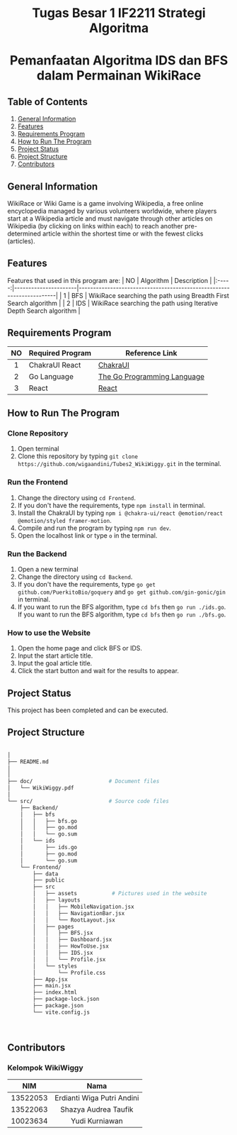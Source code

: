 <h1 align="center"> Tugas Besar 1 IF2211 Strategi Algoritma </h1>
<h1 align="center">  Pemanfaatan Algoritma IDS dan BFS dalam Permainan WikiRace </h1>


## Table of Contents
1. [General Information](#general-information)
2. [Features](#features)
3. [Requirements Program](#required_program)
4. [How to Run The Program](#how-to-run-the-program)
5. [Project Status](#project-status)
6. [Project Structure](#project-structure)
7. [Contributors](#contributors)


## General Information
WikiRace or Wiki Game is a game involving Wikipedia, a free online encyclopedia managed by various volunteers worldwide, where players start at a Wikipedia article and must navigate through other articles on Wikipedia (by clicking on links within each) to reach another pre-determined article within the shortest time or with the fewest clicks (articles).


## Features
Features that used in this program are:
| NO  | Algorithm            | Description                                                          |
|:-----:|----------------------|----------------------------------------------------------------------|
| 1   | BFS                  | WikiRace searching the path using Breadth First Search algorithm     |
| 2   | IDS                  | WikiRace searching the path using Iterative Depth Search algorithm   |


## Requirements Program
|   NO   |  Required Program                  |                                   Reference Link                                  |
| :----: | ---------------------------------- |-----------------------------------------------------------------------------------|
|   1    | ChakraUI React                     | [ChakraUI](https://v2.chakra-ui.com/)
|   2    | Go Language                        | [The Go Programming Language](https://go.dev)
|   3    | React                              | [React](https://react.dev) 

## How to Run The Program
### Clone Repository
1. Open terminal
2. Clone this repository by typing `git clone https://github.com/wigaandini/Tubes2_WikiWiggy.git` in the terminal.
### Run the Frontend
1. Change the directory using `cd Frontend`.
2. If you don't have the requirements, type `npm install` in terminal.
3. Install the ChakraUI by typing `npm i @chakra-ui/react @emotion/react @emotion/styled framer-motion`.
4. Compile and run the program by typing `npm run dev`.
5. Open the localhost link or type `o` in the terminal.
### Run the Backend
1. Open a new terminal
2. Change the directory using `cd Backend`.
3. If you don't have the requirements, type `go get github.com/PuerkitoBio/goquery` and  `go get github.com/gin-gonic/gin` in terminal.
4. If you want to run the BFS algorithm, type `cd bfs` then `go run ./ids.go`. If you want to run the BFS algorithm, type `cd bfs` then `go run ./bfs.go`.
### How to use the Website
1. Open the home page and click BFS or IDS.
2. Input the start article title.
3. Input the goal article title.
4. Click the start button and wait for the results to appear.



## Project Status
This project has been completed and can be executed.


## Project Structure
```bash

│
├── README.md
│
│
├── doc/                        # Document files
│   └── WikiWiggy.pdf
│
└── src/                        # Source code files
    ├── Backend/                
    │   ├── bfs
    │   │   ├── bfs.go
    │   │   ├── go.mod
    │   │   └── go.sum
    │   └── ids
    │       ├── ids.go
    │       ├── go.mod
    │       └── go.sum
    └── Frontend/                
        ├── data 
        ├── public
        ├── src
        │   ├── assets           # Pictures used in the website
        │   ├── layouts
        │   │   ├── MobileNavigation.jsx
        │   │   ├── NavigationBar.jsx
        │   │   └── RootLayout.jsx
        │   ├── pages
        │   │   ├── BFS.jsx
        │   │   ├── Dashboard.jsx
        │   │   ├── HowToUse.jsx
        │   │   ├── IDS.jsx
        │   │   └── Profile.jsx
        │   └── styles
        │       └── Profile.css
        ├── App.jsx
        ├── main.jsx
        ├── index.html
        ├── package-lock.json
        ├── package.json
        └── vite.config.js
                                   
        
```


## Contributors
### **Kelompok WikiWiggy**
|   NIM    |                  Nama                  |
| :------: | :------------------------------------: |
| 13522053 |       Erdianti Wiga Putri Andini       |
| 13522063 |         Shazya Audrea Taufik           |
| 10023634 |            Yudi Kurniawan              |